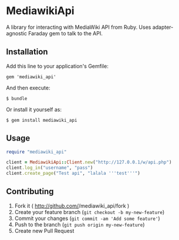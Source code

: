 # MediawikiApi

A library for interacting with MediaWiki API from Ruby. Uses adapter-agnostic
Faraday gem to talk to the API.

## Installation

Add this line to your application's Gemfile:

    gem 'mediawiki_api'

And then execute:

    $ bundle

Or install it yourself as:

    $ gem install mediawiki_api

## Usage

```ruby
require "mediawiki_api"

client = MediawikiApi::Client.new("http://127.0.0.1/w/api.php")
client.log_in("username", "pass")
client.create_page("Test api", "lalala '''test'''")
```

## Contributing

1. Fork it ( http://github.com/<my-github-username>/mediawiki_api/fork )
2. Create your feature branch (`git checkout -b my-new-feature`)
3. Commit your changes (`git commit -am 'Add some feature'`)
4. Push to the branch (`git push origin my-new-feature`)
5. Create new Pull Request
